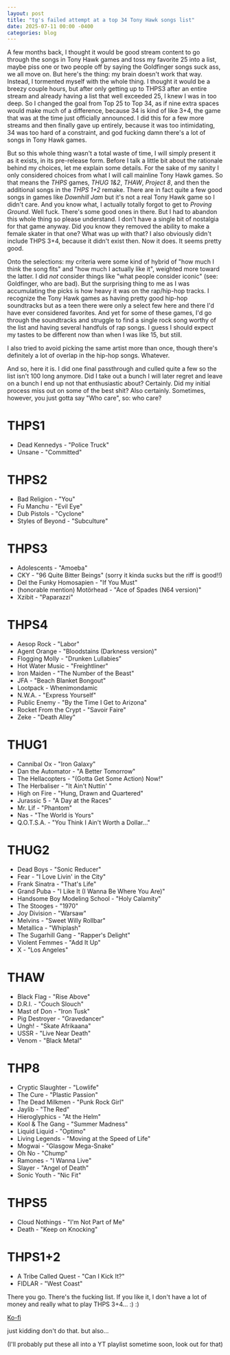 ```yaml
---
layout: post
title: "tg's failed attempt at a top 34 Tony Hawk songs list"
date: 2025-07-11 00:00 -0400
categories: blog
---
```

A few months back, I thought it would be good stream content to go through the songs in Tony Hawk games and toss my favorite 25 into a list, maybe piss one or two people off by saying the Goldfinger songs suck ass, we all move on. But here's the thing: my brain doesn't work that way. Instead, I tormented myself with the whole thing. I thought it would be a breezy couple hours, but after only getting up to THPS3 after an entire stream and already having a list that well exceeded 25, I knew I was in too deep. So I changed the goal from Top 25 to Top 34, as if nine extra spaces would make much of a difference, because 34 is kind of like 3+4, the game that was at the time just officially announced. I did this for a few more streams and then finally gave up entirely, because it was too intimidating, 34 was too hard of a constraint, and god fucking damn there's a lot of songs in Tony Hawk games.

But so this whole thing wasn't a total waste of time, I will simply present it as it exists, in its pre-release form. Before I talk a little bit about the rationale behind my choices, let me explain some details. For the sake of my sanity I only considered choices from what I will call mainline Tony Hawk games. So that means the _THPS_ games, _THUG 1&2_, _THAW_, _Project 8_, and then the additional songs in the _THPS 1+2_ remake. There are in fact quite a few good songs in games like _Downhill Jam_ but it's not a real Tony Hawk game so I didn't care. And you know what, I actually totally forgot to get to _Proving Ground_. Well fuck. There's some good ones in there. But I had to abandon this whole thing so please understand. I don't have a single bit of nostalgia for that game anyway. Did you know they removed the ability to make a female skater in that one? What was up with that? I also obviously didn't include THPS 3+4, because it didn't exist then. Now it does. It seems pretty good.

Onto the selections: my criteria were some kind of hybrid of "how much I think the song fits" and "how much I actually like it", weighted more toward the latter. I did _not_ consider things like "what people consider iconic" (see: Goldfinger, who are bad). But the surprising thing to me as I was accumulating the picks is how heavy it was on the rap/hip-hop tracks. I recognize the Tony Hawk games as having pretty good hip-hop soundtracks but as a teen there were only a select few here and there I'd have ever considered favorites. And yet for some of these games, I'd go through the soundtracks and struggle to find a single rock song worthy of the list and having several handfuls of rap songs. I guess I should expect my tastes to be different now than when I was like 15, but still.

I also tried to avoid picking the same artist more than once, though there's definitely a lot of overlap in the hip-hop songs. Whatever.

And so, here it is. I did one final passthrough and culled quite a few so the list isn't 100 long anymore. Did I take out a bunch I will later regret and leave on a bunch I end up not that enthusiastic about? Certainly. Did my initial process miss out on some of the best shit? Also certainly. Sometimes, however, you just gotta say "Who care", so: who care?

# THPS1
- Dead Kennedys - "Police Truck"
- Unsane - "Committed"

# THPS2
- Bad Religion - "You"
- Fu Manchu - "Evil Eye"
- Dub Pistols - "Cyclone"
- Styles of Beyond - "Subculture"
  
# THPS3
- Adolescents - "Amoeba"
- CKY - "96 Quite Bitter Beings" (sorry it kinda sucks but the riff is good!!)
- Del the Funky Homosapien - "If You Must"
- (honorable mention) Motörhead - "Ace of Spades (N64 version)"
- Xzibit - "Paparazzi"

# THPS4
- Aesop Rock - "Labor"
- Agent Orange - "Bloodstains (Darkness version)"
- Flogging Molly - "Drunken Lullabies"
- Hot Water Music - "Freightliner"
- Iron Maiden - "The Number of the Beast"
- JFA - "Beach Blanket Bongout"
- Lootpack - Whenimondamic
- N.W.A. - "Express Yourself"
- Public Enemy - "By the Time I Get to Arizona"
- Rocket From the Crypt - "Savoir Faire"
- Zeke - "Death Alley"

# THUG1
- Cannibal Ox - "Iron Galaxy"
- Dan the Automator - "A Better Tomorrow"
- The Hellacopters - "(Gotta Get Some Action) Now!"
- The Herbaliser - "It Ain't Nuttin' "
- High on Fire - "Hung, Drawn and Quartered"
- Jurassic 5 - "A Day at the Races"
- Mr. Lif - "Phantom"
- Nas - "The World is Yours"
- Q.O.T.S.A. - "You Think I Ain't Worth a Dollar…"

# THUG2
- Dead Boys - "Sonic Reducer"
- Fear - "I Love Livin' in the City"
- Frank Sinatra - "That's Life"
- Grand Puba - "I Like It (I Wanna Be Where You Are)"
- Handsome Boy Modeling School - "Holy Calamity"
- The Stooges - "1970"
- Joy Division - "Warsaw"
- Melvins - "Sweet Willy Rollbar"
- Metallica - "Whiplash"
- The Sugarhill Gang - "Rapper's Delight"
- Violent Femmes - "Add It Up"
- X - "Los Angeles"

# THAW
- Black Flag - "Rise Above"
- D.R.I. - "Couch Slouch"
- Mast of Don - "Iron Tusk"
- Pig Destroyer - "Gravedancer"
- Ungh! - "Skate Afrikaana"
- USSR - "Live Near Death"
- Venom - "Black Metal"
  
# THP8
- Cryptic Slaughter - "Lowlife"
- The Cure - "Plastic Passion"
- The Dead Milkmen - "Punk Rock Girl"
- Jaylib - "The Red"
- Hieroglyphics - "At the Helm"
- Kool & The Gang - "Summer Madness"
- Liquid Liquid - "Optimo"
- Living Legends - "Moving at the Speed of Life"
- Mogwai - "Glasgow Mega-Snake"
- Oh No - "Chump"
- Ramones - "I Wanna Live"
- Slayer - "Angel of Death"
- Sonic Youth - "Nic Fit"

# THPS5
- Cloud Nothings - "I'm Not Part of Me"
- Death - "Keep on Knocking"

# THPS1+2
- A Tribe Called Quest - "Can I Kick It?"
- FIDLAR - "West Coast"

There you go. There's the fucking list. If you like it, I don't have a lot of money and really what to play THPS 3+4... :) :)

[Ko-fi](https://ko-fi.com/skeletonhaver)

just kidding don't do that. but also...

(I'll probably put these all into a YT playlist sometime soon, look out for that)
